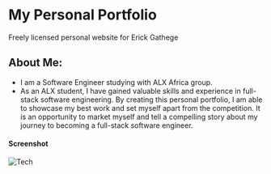 My Personal Portfolio
================
Freely licensed personal website for Erick Gathege

## About Me:
+ I am a Software Engineer studying with ALX Africa group.
+ As an ALX student, I have gained valuable skills and experience in full-stack software engineering. By creating this personal portfolio, I am able to showcase my best work and set myself apart from the competition. It is an opportunity to market myself and tell a compelling story about my journey to becoming a full-stack software engineer.

#### Screenshot
![Tech](https://github.com/Ric254/Personal-portfolio/assets/110993526/30d5a91d-d4b2-4eea-ae68-3e0293654020)
